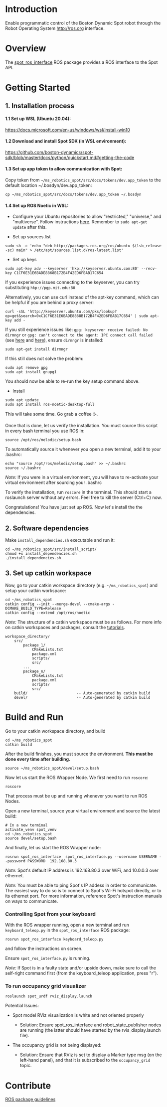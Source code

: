 		
# Introduction 
Enable programmatic control of the Boston Dynamic Spot robot through the Robot Operating System http://ros.org interface. 

# Overview

The [spot_ros_interface](./spot_ros_interface/README.md) ROS package provides a ROS interface to the Spot API. 

# Getting Started
## 1.	Installation process

#### 1.1 Set up WSL (Ubuntu 20.04):
https://docs.microsoft.com/en-us/windows/wsl/install-win10

#### 1.2 Download and install Spot SDK (in WSL environment):
https://github.com/boston-dynamics/spot-sdk/blob/master/docs/python/quickstart.md#getting-the-code

#### 1.3 Set up app token to allow communication with Spot:

Copy token from `~/ms_robotics_spot/src/docs/tokens/dev.app_token` to the default location ~/.bosdyn/dev.app_token:
```
cp ~/ms_robotics_spot/src/docs/tokens/dev.app_token ~/.bosdyn
```

#### 1.4 Set up ROS Noetic in WSL:
- Configure your Ubuntu repositories to allow "restricted," "universe," and "multiverse". Follow instructions [here](https://help.ubuntu.com/community/Repositories/CommandLine).
Remember to `sudo apt-get update` after this.


- Set up sources.list
```
sudo sh -c 'echo "deb http://packages.ros.org/ros/ubuntu $(lsb_release -sc) main" > /etc/apt/sources.list.d/ros-latest.list'
```
- Set up keys
```
sudo apt-key adv --keyserver 'hkp://keyserver.ubuntu.com:80' --recv-key C1CF6E31E6BADE8868B172B4F42ED6FBAB17C654
```
If you experience issues connecting to the keyserver, you can try substituting `hkp://pgp.mit.edu:80`

Alternatively, you can use curl instead of the apt-key command, which can be helpful if you are behind a proxy server:

```
curl -sSL 'http://keyserver.ubuntu.com/pks/lookup?op=get&search=0xC1CF6E31E6BADE8868B172B4F42ED6FBAB17C654' | sudo apt-key add -
```

If you still experience issues like:
 `gpg: keyserver receive failed: No dirmngr`
 or
 `gpg: can't connect to the agent: IPC connect call failed`  (see [here](https://github.com/microsoft/WSL/issues/5125) and [here](https://stackoverflow.com/questions/46673717/gpg-cant-connect-to-the-agent-ipc-connect-call-failed)), ensure `dirmngr` is installed:
 ```
 sudo apt-get install dirmngr
 ```
 If this still does not solve the problem:
```
sudo apt remove gpg
sudo apt install gnupg1
```
You should now be able to re-run the key setup command above.
- Install
```
sudo apt update
sudo apt install ros-noetic-desktop-full
```
This will take some time. Go grab a coffee :coffee:.

Once that is done, let us verify the installation. You must source this script in every bash terminal you use ROS in:
```
source /opt/ros/melodic/setup.bash
```
To automatically source it whenever you open a new terminal, add it to your .bashrc:
```
echo "source /opt/ros/melodic/setup.bash" >> ~/.bashrc
source ~/.bashrc
```
*Note:* If you were in a virtual environment, you will have to re-activate your virtual environment after sourcing your .bashrc


To verify the installation, run `roscore` in the terminal. This should start a roslaunch server without any errors. Feel free to kill the server (Ctrl+C) now.

Congratulations! You have just set up ROS. Now let's install the  the dependencies.

## 2.	Software dependencies

Make `install_dependencies.sh` executable and run it:
```
cd ~/ms_robotics_spot/src/install_script/
chmod +x install_dependencies.sh
./install_dependencies.sh
```
## 3.   Set up catkin workspace
Now, go to your catkin workspace directory (e.g. `~/ms_robotics_spot`) and setup your catkin workspace:
```
cd ~/ms_robotics_spot
catkin config --init --merge-devel --cmake-args -DCMAKE_BUILD_TYPE=Release
catkin config --extend /opt/ros/noetic
```

*Note:* The structure of a catkin workspace must be as follows. For more info on catkin workspaces and packages, consult the [tutorials](http://wiki.ros.org/catkin/workspaces).
```
workspace_directory/
    src/
        package_1/
            CMakeLists.txt
            package.xml
            scripts/
            src/
        ...
        package_n/
            CMakeLists.txt
            package.xml
            scripts/
            src/
    build/                      -- Auto-generated by catkin build
    devel/                      -- Auto-generated by catkin build
```

# Build and Run
Go to your catkin workspace directory, and build
```
cd ~/ms_robotics_spot
catkin build
```

After the build finishes, you must source the environment. **This must be done every time after building.**
```
source ~/ms_robotics_spot/devel/setup.bash
```

Now let us start the ROS Wrapper Node. We first need to run `roscore`:
```
roscore
```
That process must be up and running whenever you want to run ROS Nodes.

Open a new terminal, source your virtual environment and source the latest build:
```
# In a new terminal
activate_venv spot_venv
cd ~/ms_robotics_spot
source devel/setup.bash
```
And finally, let us start the ROS Wrapper node:
```
rosrun spot_ros_interface  spot_ros_interface.py --username USERNAME --password PASSWORD  192.168.80.3
```
*Note:* Spot's default IP address is 192.168.80.3 over WiFi, and 10.0.0.3 over ethernet.

*Note:* You must be able to ping Spot's IP addess in order to communicate. The easiest way to do so is to connect to Spot's Wi-Fi hotspot directly, or to its ethernet port. For more information, reference Spot's instruction manuals on ways to communicate.

### Controlling Spot from your keyboard

With the ROS wrapper running, open a new terminal and run `keyboard_teleop.py` in the `spot_ros_interface` ROS package:
```
rosrun spot_ros_interface keyboard_teleop.py
```
and follow the instructions on screen.

Ensure `spot_ros_interface.py` is running.

*Note:* If Spot is in a faulty state and/or upside down, make sure to call the self-right command first (from the keyboard_teleop application, press "r").

### To run occupancy grid visualizer

```
roslaunch spot_urdf rviz_display.launch
```

Potential Issues:

- Spot model RViz visualization is white and not oriented properly
    - Solution: Ensure spot_ros_interface and robot_state_publisher nodes are running (the latter should have started by the rvis_display.launch file).

- The occupancy grid is not being displayed:
    - Solution: Ensure that RViz is set to display a Marker type msg (on the left-hand panel), and that it is subscribed to the `occupancy_grid` topic.

# Contribute
[ROS package guidelines](https://github.com/ethz-asl/mav_tools_public/wiki/How-to-Write-a-ROS-Package)
